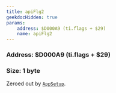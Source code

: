 ```yaml
---
title: apiFlg2
geekdocHidden: true
params:
    address: $D000A9 (ti.flags + $29)
    name: apiFlg2
---
```


### Address: $D000A9 (ti.flags + $29)

### Size: 1 byte

Zeroed out by [`AppSetup`](../../../../syscalls/all/AppSetup).
